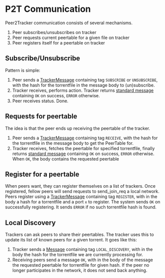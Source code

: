 # P2T Communication
Peer2Tracker communication consists of several mechanisms.

 1. Peer subscribes/unsubscribes on tracker
 2. Peer requests current peertable for a given file on tracker
 3. Peer registers itself for a peertable on tracker

## Subscribe/Unsubscribe
Pattern is simple:
 1. Peer sends a [TrackerMessage](/src/shared/connection/message/tracker/message.h) containing tag `SUBSCRIBE` or `UNSUBSCRIBE`, with the hash for the torrentfile in the message body to (un)subscribe.
 2. Tracker receives, performs action. Tracker returns [standard message](/src/shared/connection/message/message.h) containing `OK` on success, `ERROR` otherwise.
 3. Peer receives status. Done.

## Requests for peertable
The idea is that the peer ends up receiving the peertable of the tracker.
 1. Peer sends a [TrackerMessage](/src/shared/connection/message/tracker/message.h) containing tag `RECEIVE`, with the hash for the torrentfile in the message body to get the PeerTable for.
 2. Tracker receives, fetches the peertable for specified torrentfile, finally returns [standard message](/src/shared/connection/message/message.h) containing `OK` on success, `ERROR` otherwise. When `OK`, the body contains the requested peertable

## Register for a peertable
When peers want, they can register themselves on a list of trackers.
Once registered, fellow peers will send requests to send_join_req a local network.
Peers register using a [TrackerMessage](/src/shared/connection/message/tracker/message.h) containing tag `REGISTER`, with in the body a hash for a torrentfile and a port `x` to register.
The system sends `OK` on successfully registering.
It sends `ERROR` if no such torrentfile hash is found.

## Local Discovery
Trackers can ask peers to share their peertables. The tracker uses this to update its list of known peers for a given torrent.
It goes like this:
 1. Tracker sends a [Message](/src/shared/connection/message/message.h) containing tag `LOCAL_DISCOVERY`, with in the body the hash for the torrentfile we are currently processing for.
 2. Receiving peers send a message `OK`, with in the body of the message the requested peertable for torrentfile for given hash. If the peer no longer participates in the network, it does not send back anything.